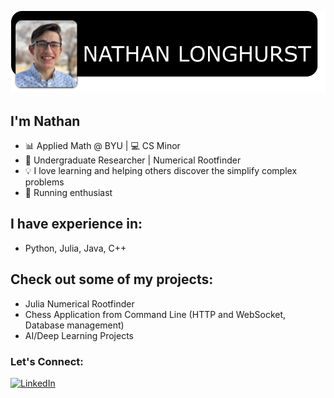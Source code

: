[![Photo](githubprof.png)](https://github.com/nlong1/nlong1/blob/main/githubprof.png)


## I'm Nathan
- 📊 Applied Math @ BYU | 💻 CS Minor
- 🔬 Undergraduate Researcher | Numerical Rootfinder
- 💡 I love learning and helping others discover the simplify complex problems
- 🏃 Running enthusiast

## I have experience in:
- Python, Julia, Java, C++

## Check out some of my projects:
- Julia Numerical Rootfinder
- Chess Application from Command Line (HTTP and WebSocket, Database management)
- AI/Deep Learning Projects

### Let's Connect:
[![LinkedIn](https://img.shields.io/badge/LinkedIn-0077B5?style=for-the-badge&logo=linkedin&logoColor=white)](https://www.linkedin.com/in/nathan-j-longhurst/)
